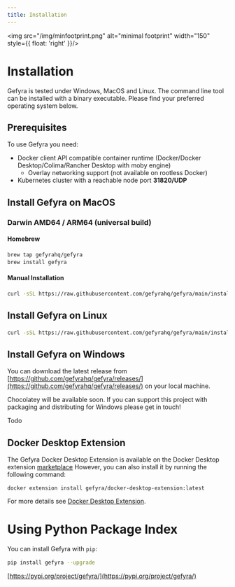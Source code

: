 ```yaml
---
title: Installation
---
```

<img src="/img/minfootprint.png" alt="minimal footprint" width="150" style={{ float: 'right' }}/>

# Installation
Gefyra is tested under Windows, MacOS and Linux. The command line tool can be 
installed with a binary executable.
Please find your preferred operating system below.  



## Prerequisites
To use Gefyra you need:

 - Docker client API compatible container runtime (Docker/Docker Desktop/Colima/Rancher Desktop with moby engine)
   - Overlay networking support (not available on rootless Docker)
 - Kubernetes cluster with a reachable node port **31820/UDP**

## Install Gefyra on MacOS
### Darwin AMD64 / ARM64 (universal build)
#### Homebrew
```zsh
brew tap gefyrahq/gefyra
brew install gefyra
````

#### Manual Installation
```zsh
curl -sSL https://raw.githubusercontent.com/gefyrahq/gefyra/main/install.sh | sh -
```

## Install Gefyra on Linux
```bash
curl -sSL https://raw.githubusercontent.com/gefyrahq/gefyra/main/install.sh | sh -
```

## Install Gefyra on Windows
You can download the latest release from 
[https://github.com/gefyrahq/gefyra/releases/](https://github.com/gefyrahq/gefyra/releases/)
on your local machine.  

Chocolatey will be available soon. If you can support this project with packaging and distributing for Windows
please get in touch!

Todo


## Docker Desktop Extension

The Gefyra Docker Desktop Extension is available on the Docker Desktop extension [marketplace](https://hub.docker.com/extensions/gefyra/docker-desktop-extension)
However, you can also install it by running the following command:

```shell
docker extension install gefyra/docker-desktop-extension:latest
```

For more details see [Docker Desktop Extension](/docs/docker-extension/).


# Using Python Package Index
You can install Gefyra with `pip`:  
```bash
pip install gefyra --upgrade
```  

[https://pypi.org/project/gefyra/](https://pypi.org/project/gefyra/)
